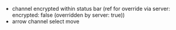 - channel encrypted within status bar (ref for override via server: encrypted: false (overridden by server: true))
- arrow channel select move